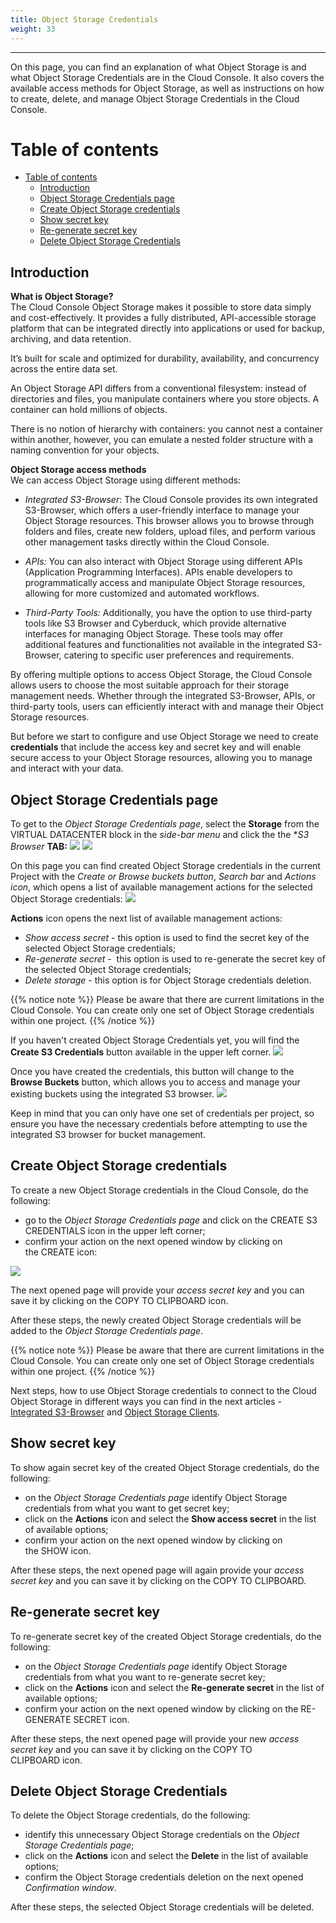 ```yaml
---
title: Object Storage Credentials
weight: 33
---
```

___
On this page, you can find an explanation of what Object Storage is and what Object Storage Credentials are in the Cloud Console. It also covers the available access methods for Object Storage, as well as instructions on how to create, delete, and manage Object Storage Credentials in the Cloud Console.

# Table of contents
- [Table of contents](#table-of-contents)
  - [Introduction](#introduction)
  - [Object Storage Credentials page](#object-storage-credentials-page)
  - [Create Object Storage credentials](#create-object-storage-credentials)
  - [Show secret key](#show-secret-key)
  - [Re-generate secret key](#re-generate-secret-key)
  - [Delete Object Storage Credentials](#delete-object-storage-credentials)

## Introduction

**What is Object Storage?**  
The Cloud Console Object Storage makes it possible to store data simply and cost-effectively. It provides a fully distributed, API-accessible storage platform that can be integrated directly into applications or used for backup, archiving, and data retention.

It’s built for scale and optimized for durability, availability, and concurrency across the entire data set. 

An Object Storage API differs from a conventional filesystem: instead of directories and files, you manipulate containers where you store objects. A container can hold millions of objects.

There is no notion of hierarchy with containers: you cannot nest a container within another, however, you can emulate a nested folder structure with a naming convention for your objects.

**Object Storage access methods**  
We can access Object Storage using different methods:

- *Integrated S3-Browser*: The Cloud Console provides its own integrated S3-Browser, which offers a user-friendly interface to manage your Object Storage resources. This browser allows you to browse through folders and files, create new folders, upload files, and perform various other management tasks directly within the Cloud Console.

- *APIs:* You can also interact with Object Storage using different APIs (Application Programming Interfaces). APIs enable developers to programmatically access and manipulate Object Storage resources, allowing for more customized and automated workflows.

- *Third-Party Tools:* Additionally, you have the option to use third-party tools like S3 Browser and Cyberduck, which provide alternative interfaces for managing Object Storage. These tools may offer additional features and functionalities not available in the integrated S3-Browser, catering to specific user preferences and requirements.

By offering multiple options to access Object Storage, the Cloud Console allows users to choose the most suitable approach for their storage management needs. Whether through the integrated S3-Browser, APIs, or third-party tools, users can efficiently interact with and manage their Object Storage resources.

But before we start to configure and use Object Storage we need to create **credentials** that include the access key and secret key and will enable secure access to your Object Storage resources, allowing you to manage and interact with your data.

## Object Storage Credentials page
To get to the *Object Storage Credentials page*, select the **Storage** from the VIRTUAL DATACENTER block in the *side-bar menu* and click the the **S3 Browser* **TAB:**
![](../../../assets/images/vol/1.png?width=15pc&classes=border,shadow) 
![](../../../assets/images/store/1.png?width=30pc&classes=border,shadow) 

On this page you can find created Object Storage credentials in the current Project with the *Create or Browse buckets button*, *Search bar* and *Actions icon*, which opens a list of available management actions for the selected Object Storage credentials:
![](../../../assets/images/store/2.png?classes=border,shadow) 

**Actions** icon opens the next list of available management actions:
- *Show access secret* - this option is used to find the secret key of the selected Object Storage credentials;
- *Re-generate secret* -  this option is used to re-generate the secret key of the selected Object Storage credentials;
- *Delete storage* - this option is for Object Storage credentials deletion.

{{% notice note %}}
Please be aware that there are current limitations in the Cloud Console. You can create only one set of Object Storage credentials within one project.
{{% /notice %}}

If you haven't created Object Storage Credentials yet, you will find the **Create S3 Credentials** button available in the upper left corner. 
![](../../../assets/images/store/15.png?width=45pc&classes=border,shadow)

Once you have created the credentials, this button will change to the **Browse Buckets** button, which allows you to access and manage your existing buckets using the integrated S3 browser. 
![](../../../assets/images/store/14.png?width=45pc&classes=border,shadow)

Keep in mind that you can only have one set of credentials per project, so ensure you have the necessary credentials before attempting to use the integrated S3 browser for bucket management.

## Create Object Storage credentials
To create a new Object Storage credentials in the Cloud Console, do the following:
- go to the *Object Storage Credentials page* and click on the CREATE S3 CREDENTIALS icon in the upper left corner;  
- confirm your action on the next opened window by clicking on the CREATE icon:

![](../../../assets/images/store/3.png?width=35pc&classes=border,shadow) 

The next opened page will provide your *access secret key* and you can save it by clicking on the COPY TO CLIPBOARD icon. 

After these steps, the newly created Object Storage credentials will be added to the *Object Storage Credentials page*.

{{% notice note %}}
Please be aware that there are current limitations in the Cloud Console. You can create only one set of Object Storage credentials within one project.
{{% /notice %}}

Next steps, how to use Object Storage credentials to connect to the Cloud Object Storage in different ways you can find in the next articles - [Integrated S3-Browser](https://docs.ventuscloud.eu/products/storage/integrated-s3-browser/) and [Object Storage Clients](https://docs.ventuscloud.eu/products/storage/object-storage-clients/).

## Show secret key 
To show again secret key of the created Object Storage credentials, do the following:
- on the *Object Storage Credentials page* identify Object Storage credentials from what you want to get secret key;
- click on the **Actions** icon and select the **Show access secret** in the list of available options;
- confirm your action on the next opened window by clicking on the SHOW icon.

After these steps, the next opened page will again provide your *access secret key* and you can save it by clicking on the COPY TO CLIPBOARD.

## Re-generate secret key
To re-generate secret key of the created Object Storage credentials, do the following:
- on the *Object Storage Credentials page* identify Object Storage credentials from what you want to re-generate secret key;
- click on the **Actions** icon and select the **Re-generate secret** in the list of available options;
- confirm your action on the next opened window by clicking on the RE-GENERATE SECRET icon.

After these steps, the next opened page will provide your new *access secret key* and you can save it by clicking on the COPY TO CLIPBOARD icon.

## Delete Object Storage Credentials
To delete the Object Storage credentials, do the following:
- identify this unnecessary Object Storage credentials on the *Object Storage Credentials page*;
- click on the **Actions** icon and select the **Delete** in the list of available options;
- confirm the Object Storage credentials deletion on the next opened *Confirmation window*.

After these steps, the selected Object Storage credentials will be deleted.

